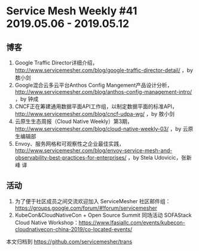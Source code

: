 # Service Mesh Weekly #41 2019.05.06 - 2019.05.12

## 博客

1. Google Traffic Director详细介绍，http://www.servicemesher.com/blog/google-traffic-director-detail/ ，by 敖小剑
2. Google混合云多云平台Anthos Config Mangement产品设计分析，http://www.servicemesher.com/blog/anthos-config-management-intro/ ，by 钟成
3. CNCF正在筹建通用数据平面API工作组，以制定数据平面的标准API，http://www.servicemesher.com/blog/cncf-udpa-wg/ ，by 敖小剑
4. 云原生生态周报（Cloud Native Weekly）第3期，http://www.servicemesher.com/blog/cloud-native-weekly-03/ ，by 云原生编辑部
5. Envoy、服务网格和可观察性之企业最佳实践，http://www.servicemesher.com/blog/envoy-service-mesh-and-observability-best-practices-for-enterprises/ ，by Stela Udovicic，张新峰 译

## 活动

1. 为了便于社区成员之间交流欢迎加入 ServiceMesher 社区邮件组：https://groups.google.com/forum/#!forum/servicemesher
2. KubeCon&CloudNativeCon + Open Source Summit 同场活动 SOFAStack Cloud Native Workshop：https://www.lfasiallc.com/events/kubecon-cloudnativecon-china-2019/co-located-events/

本文归档到 https://github.com/servicemesher/trans